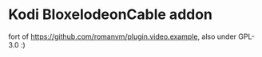 # Kodi BloxelodeonCable addon

fort of https://github.com/romanvm/plugin.video.example, also under GPL-3.0 :)